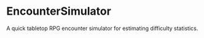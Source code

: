 EncounterSimulator
==================

A quick tabletop RPG encounter simulator for estimating difficulty statistics.

